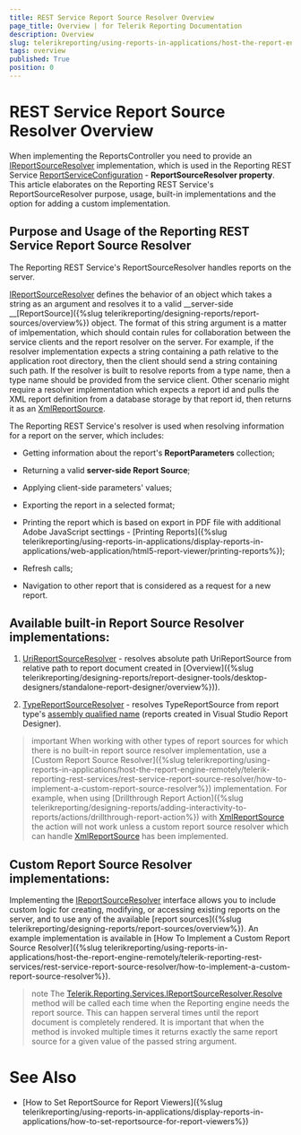 ```yaml
---
title: REST Service Report Source Resolver Overview
page_title: Overview | for Telerik Reporting Documentation
description: Overview
slug: telerikreporting/using-reports-in-applications/host-the-report-engine-remotely/telerik-reporting-rest-services/rest-service-report-source-resolver/overview
tags: overview
published: True
position: 0
---
```


# REST Service Report Source Resolver Overview



When implementing the ReportsController you need to provide an [IReportSourceResolver](/reporting/api/Telerik.Reporting.Services.IReportSourceResolver) implementation,         which is used in the Reporting REST Service [ReportServiceConfiguration](/reporting/api/Telerik.Reporting.Services.WebApi.ReportsControllerBase#Telerik_Reporting_Services_WebApi_ReportsControllerBase_ReportServiceConfiguration) -         __ReportSourceResolver property__. This article elaborates on the Reporting REST Service's ReportSourceResolver purpose, usage,         built-in implementations and the option for adding a custom implementation.       

## Purpose and Usage of the Reporting REST Service Report Source Resolver

The Reporting REST Service's ReportSourceResolver handles reports on the server.

[IReportSourceResolver](/reporting/api/Telerik.Reporting.Services.IReportSourceResolver) defines the behavior of an object which takes a string as an argument           and resolves it to a valid __server-side __[ReportSource]({%slug telerikreporting/designing-reports/report-sources/overview%}) object.           The format of this string argument is a matter of imlpementation, which should contain rules for collaboration between the service clients and the report resolver on the server.           For example, if the resolver implementation expects a string containing a path relative to the application root directory, then the client should send a string containing such path.           If the resolver is built to resolve reports from a type name, then a type name should be provided from the service client.           Other scenario might require a resolver implementation which expects a report id and pulls the XML report definition from a database storage by that report id,           then returns it as an [XmlReportSource](/reporting/api/Telerik.Reporting.XmlReportSource).         

The Reporting REST Service's resolver is used when resolving information for a report on the server,           which includes:         

* Getting information about the report's __ReportParameters__ collection;             

* Returning a valid __server-side Report Source__;             

* Applying client-side parameters' values;

* Exporting the report in a selected format;

* Printing the report which is based on export in PDF file with additional Adobe JavaScript secttings -               [Printing Reports]({%slug telerikreporting/using-reports-in-applications/display-reports-in-applications/web-application/html5-report-viewer/printing-reports%});             

* Refresh calls;

* Navigation to other report that is considered as a request for a new report.

## Available built-in Report Source Resolver implementations:

1. [UriReportSourceResolver](/reporting/api/Telerik.Reporting.Services.UriReportSourceResolver)               - resolves absolute path UriReportSource from relative path to report document created in [Overview]({%slug telerikreporting/designing-reports/report-designer-tools/desktop-designers/standalone-report-designer/overview%})).             

1. [TypeReportSourceResolver](/reporting/api/Telerik.Reporting.Services.TypeReportSourceResolver)               - resolves TypeReportSource from report type's [assembly qualified name](http://msdn.microsoft.com/en-us/library/30wyt9tk) (reports created in Visual Studio Report Designer).             

>important When working with other types of report sources for which there is no built-in report source resolver implementation, use a              [Custom Report Source Resolver]({%slug telerikreporting/using-reports-in-applications/host-the-report-engine-remotely/telerik-reporting-rest-services/rest-service-report-source-resolver/how-to-implement-a-custom-report-source-resolver%}) implementation.             For example, when using [Drillthrough Report Action]({%slug telerikreporting/designing-reports/adding-interactivity-to-reports/actions/drillthrough-report-action%}) with [XmlReportSource](/reporting/api/Telerik.Reporting.XmlReportSource)             the action will not work unless a custom report source resolver which can handle [XmlReportSource](/reporting/api/Telerik.Reporting.XmlReportSource)              has been implemented.           


## Custom Report Source Resolver implementations:

Implementing the [IReportSourceResolver](/reporting/api/Telerik.Reporting.Services.IReportSourceResolver)           interface allows you to include custom logic for creating, modifying, or accessing existing reports on the server,           and to use any of the available [report sources]({%slug telerikreporting/designing-reports/report-sources/overview%}).           An example implementation is available in [How To Implement a Custom Report Source Resolver]({%slug telerikreporting/using-reports-in-applications/host-the-report-engine-remotely/telerik-reporting-rest-services/rest-service-report-source-resolver/how-to-implement-a-custom-report-source-resolver%}).         

>note The             [Telerik.Reporting.Services.IReportSourceResolver.Resolve](/reporting/api/Telerik.Reporting.Services.IReportSourceResolver#Telerik_Reporting_Services_IReportSourceResolver_Resolve_System_String_Telerik_Reporting_Services_OperationOrigin_System_Collections_Generic_IDictionary{System_String_System_Object}_)             method will be called each time when the Reporting engine needs the report source. This can happen serveral times  until the report document is             completely rendered. It is important that when the method is invoked multiple times it returns exactly the same             report source for a given value of the passed string argument.           


# See Also


 * [How to Set ReportSource for Report Viewers]({%slug telerikreporting/using-reports-in-applications/display-reports-in-applications/how-to-set-reportsource-for-report-viewers%})
